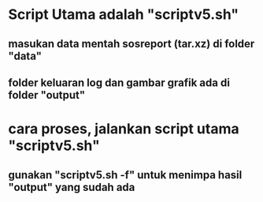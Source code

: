 # Script Utama adalah "scriptv5.sh" 
## masukan data mentah sosreport (tar.xz) di folder "data"
## folder keluaran log dan gambar grafik ada di folder "output"

# cara proses, jalankan script utama "scriptv5.sh"
## gunakan "scriptv5.sh -f" untuk menimpa hasil "output" yang sudah ada 
